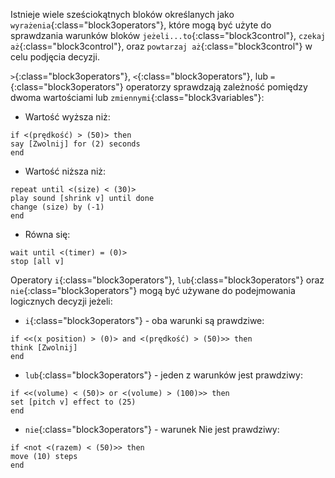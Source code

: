 Istnieje wiele sześciokątnych bloków określanych jako `wyrażenia`{:class="block3operators"}, które mogą być użyte do sprawdzania warunków bloków `jeżeli...to`{:class="block3control"}, `czekaj aż`{:class="block3control"}, oraz `powtarzaj aż`{:class="block3control"} w celu podjęcia decyzji.

`>`{:class="block3operators"}, `<`{:class="block3operators"}, lub `=`{:class="block3operators"} operatorzy sprawdzają zależność pomiędzy dwoma wartościami lub `zmiennymi`{:class="block3variables"}:

+ Wartość wyższa niż:

```blocks3
if <(prędkość) > (50)> then
say [Zwolnij] for (2) seconds
end
```
+ Wartość niższa niż:

```blocks3
repeat until <(size) < (30)>
play sound [shrink v] until done
change (size) by (-1)
end
```
+ Równa się:

```blocks3
wait until <(timer) = (0)>
stop [all v]
```

Operatory `i`{:class="block3operators"}, `lub`{:class="block3operators"} oraz `nie`{:class="block3operators"} mogą być używane do podejmowania logicznych decyzji jeżeli:

+ `i`{:class="block3operators"} - oba warunki są prawdziwe:

```blocks3
if <<(x position) > (0)> and <(prędkość) > (50)>> then
think [Zwolnij]  
end
```

+ `lub`{:class="block3operators"} - jeden z warunków jest prawdziwy:

```blocks3
if <<(volume) < (50)> or <(volume) > (100)>> then
set [pitch v] effect to (25)
end
```

+ `nie`{:class="block3operators"} - warunek Nie jest prawdziwy:

```blocks3
if <not <(razem) < (50)>> then
move (10) steps
end
```


